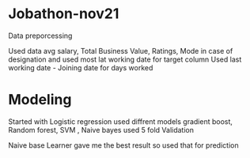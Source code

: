 # Jobathon-nov21

Data preporcessing

Used data avg salary, Total Business Value, Ratings,
Mode in case of designation
and used most lat working date for target  column 
Used last  working date - Joining date for days worked 

# Modeling
Started with Logistic regression used diffrent models gradient boost, Random forest, SVM , Naive bayes 
used 5 fold Validation 

Naive base Learner gave me the best result so used that for prediction
